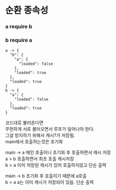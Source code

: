 # 순환 종속성

### a require b
### b require a 

```
a -> {
  "b": {
    "a": {
      "loaded": false
    },
    "loaded": true
  },
  "loaded": true
}
b -> {
  "a": {
    "loaded": false
  },
  "loaded": true
}
```

코드대로 불러온다면<br>
무한하게 서로 불러오면서 루프가 일어나야 한다.<br>
그걸 방지하기 위해서 캐시?가 저장됨.<br>
main에서 호출하는것은 초기화<br>

main -> a 메인 호출이니 초기화 후 호출하면서 캐시 저장<br>
a > b 호출하면서 최초 호출 캐시저장<br>
b > a 이미 저장된 캐시가 있어 호출하지않고 단순 출력<br>

main -> b 초기화 후 호출이기 때문에 a호출<br>
b > a   a는 이미 캐시가 저장되어 있음. 단순 출력<br>
